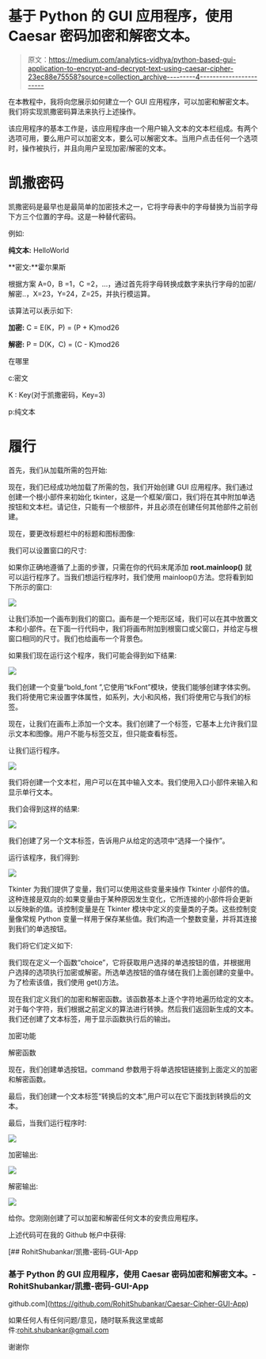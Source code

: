 # 基于 Python 的 GUI 应用程序，使用 Caesar 密码加密和解密文本。

> 原文：<https://medium.com/analytics-vidhya/python-based-gui-application-to-encrypt-and-decrypt-text-using-caesar-cipher-23ec88e75558?source=collection_archive---------4----------------------->

在本教程中，我将向您展示如何建立一个 GUI 应用程序，可以加密和解密文本。我们将实现凯撒密码算法来执行上述操作。

该应用程序的基本工作是，该应用程序由一个用户输入文本的文本栏组成。有两个选项可用，要么用户可以加密文本，要么可以解密文本。当用户点击任何一个选项时，操作被执行，并且向用户呈现加密/解密的文本。

# 凯撒密码

凯撒密码是最早也是最简单的加密技术之一，它将字母表中的字母替换为当前字母下方三个位置的字母。这是一种替代密码。

例如:

**纯文本:** HelloWorld

**密文:**霍尔果斯

根据方案 A=0，B =1，C =2，…，通过首先将字母转换成数字来执行字母的加密/解密..，X=23，Y=24，Z=25，并执行模运算。

该算法可以表示如下:

**加密:** C = E(K，P) = (P + K)mod26

**解密:** P = D(K，C) = (C - K)mod26

在哪里

c:密文

K : Key(对于凯撒密码，Key=3)

p:纯文本

# 履行

首先，我们从加载所需的包开始:

现在，我们已经成功地加载了所需的包，我们开始创建 GUI 应用程序。我们通过创建一个根小部件来初始化 tkinter，这是一个框架/窗口，我们将在其中附加单选按钮和文本栏。请记住，只能有一个根部件，并且必须在创建任何其他部件之前创建。

现在，要更改标题栏中的标题和图标图像:

我们可以设置窗口的尺寸:

如果你正确地遵循了上面的步骤，只需在你的代码末尾添加 **root.mainloop()** 就可以运行程序了。当我们想运行程序时，我们使用 mainloop()方法。您将看到如下所示的窗口:

![](img/8d250b2dab86ec164a3184e4c4c1f215.png)

让我们添加一个画布到我们的窗口。画布是一个矩形区域，我们可以在其中放置文本和小部件。在下面一行代码中，我们将画布附加到根窗口或父窗口，并给定与根窗口相同的尺寸。我们也给画布一个背景色。

如果我们现在运行这个程序，我们可能会得到如下结果:

![](img/e6552bbe643beec76d82830e42333a44.png)

我们创建一个变量“bold_font ”,它使用“tkFont”模块，使我们能够创建字体实例。我们将使用它来设置字体属性，如系列，大小和风格，我们将使用它与我们的标签。

现在，让我们在画布上添加一个文本。我们创建了一个标签，它基本上允许我们显示文本和图像。用户不能与标签交互，但只能查看标签。

让我们运行程序。

![](img/018aa003f159b38f16995d72c101c76a.png)

我们将创建一个文本栏，用户可以在其中输入文本。我们使用入口小部件来输入和显示单行文本。

我们会得到这样的结果:

![](img/a0630b49fe97ae9f3810a8f90e007106.png)

我们创建了另一个文本标签，告诉用户从给定的选项中“选择一个操作”。

运行该程序，我们得到:

![](img/e4cfe3849615600833d4615435e89879.png)

Tkinter 为我们提供了变量，我们可以使用这些变量来操作 Tkinter 小部件的值。这种连接是双向的:如果变量由于某种原因发生变化，它所连接的小部件将会更新以反映新的值。该控制变量是在 Tkinter 模块中定义的变量类的子类。这些控制变量像常规 Python 变量一样用于保存某些值。我们构造一个整数变量，并将其连接到我们的单选按钮。

我们将它们定义如下:

我们现在定义一个函数“choice”，它将获取用户选择的单选按钮的值，并根据用户选择的选项执行加密或解密。所选单选按钮的值存储在我们上面创建的变量中。为了检索该值，我们使用 get()方法。

现在我们定义我们的加密和解密函数。该函数基本上逐个字符地遍历给定的文本。对于每个字符，我们根据之前定义的算法进行转换。然后我们返回新生成的文本。我们还创建了文本标签，用于显示函数执行后的输出。

加密功能

解密函数

现在，我们创建单选按钮。command 参数用于将单选按钮链接到上面定义的加密和解密函数。

最后，我们创建一个文本标签“转换后的文本”,用户可以在它下面找到转换后的文本。

最后，当我们运行程序时:

![](img/db790cb87a44ca324441cff0abc98fea.png)

加密输出:

![](img/77cc86f6ffec533e0d0cc20f7e2ca8a5.png)

解密输出:

![](img/1e502ab675ab86fffd0e0b68f949358d.png)

给你。您刚刚创建了可以加密和解密任何文本的安贵应用程序。

上述代码可在我的 Github 帐户中获得:

[](https://github.com/RohitShubankar/Caesar-Cipher-GUI-App) [## RohitShubankar/凯撒-密码-GUI-App

### 基于 Python 的 GUI 应用程序，使用 Caesar 密码加密和解密文本。-RohitShubankar/凯撒-密码-GUI-App

github.com](https://github.com/RohitShubankar/Caesar-Cipher-GUI-App) 

如果任何人有任何问题/意见，随时联系我这里或邮件:rohit.shubankar@gmail.com

谢谢你